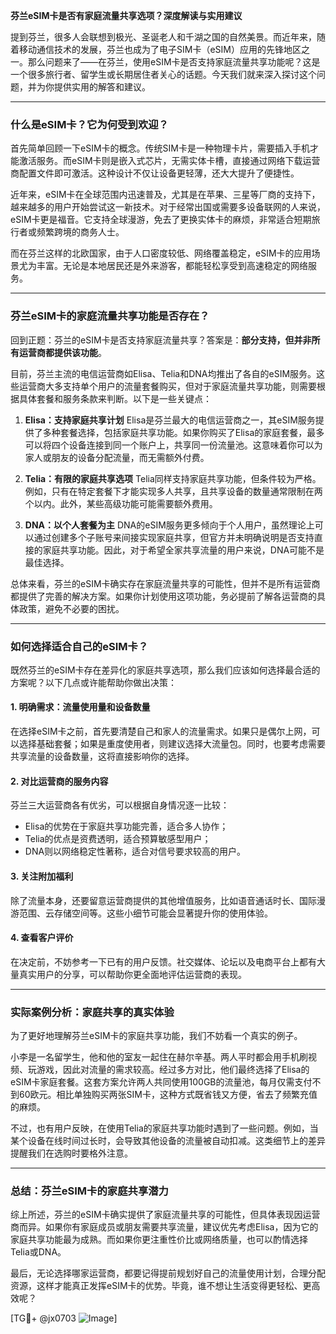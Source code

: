 **芬兰eSIM卡是否有家庭流量共享选项？深度解读与实用建议**

提到芬兰，很多人会联想到极光、圣诞老人和千湖之国的自然美景。而近年来，随着移动通信技术的发展，芬兰也成为了电子SIM卡（eSIM）应用的先锋地区之一。那么问题来了——在芬兰，使用eSIM卡是否支持家庭流量共享功能呢？这是一个很多旅行者、留学生或长期居住者关心的话题。今天我们就来深入探讨这个问题，并为你提供实用的解答和建议。

---

### **什么是eSIM卡？它为何受到欢迎？**

首先简单回顾一下eSIM卡的概念。传统SIM卡是一种物理卡片，需要插入手机才能激活服务。而eSIM卡则是嵌入式芯片，无需实体卡槽，直接通过网络下载运营商配置文件即可激活。这种设计不仅让设备更轻薄，还大大提升了便捷性。

近年来，eSIM卡在全球范围内迅速普及，尤其是在苹果、三星等厂商的支持下，越来越多的用户开始尝试这一新技术。对于经常出国或需要多设备联网的人来说，eSIM卡更是福音。它支持全球漫游，免去了更换实体卡的麻烦，非常适合短期旅行者或频繁跨境的商务人士。

而在芬兰这样的北欧国家，由于人口密度较低、网络覆盖稳定，eSIM卡的应用场景尤为丰富。无论是本地居民还是外来游客，都能轻松享受到高速稳定的网络服务。

---

### **芬兰eSIM卡的家庭流量共享功能是否存在？**

回到正题：芬兰的eSIM卡是否支持家庭流量共享？答案是：**部分支持，但并非所有运营商都提供该功能**。

目前，芬兰主流的电信运营商如Elisa、Telia和DNA均推出了各自的eSIM服务。这些运营商大多支持单个用户的流量套餐购买，但对于家庭流量共享功能，则需要根据具体套餐和服务条款来判断。以下是一些关键点：

1. **Elisa：支持家庭共享计划**
   Elisa是芬兰最大的电信运营商之一，其eSIM服务提供了多种套餐选择，包括家庭共享功能。如果你购买了Elisa的家庭套餐，最多可以将四个设备连接到同一个账户上，共享同一份流量池。这意味着你可以为家人或朋友的设备分配流量，而无需额外付费。

2. **Telia：有限的家庭共享选项**
   Telia同样支持家庭共享功能，但条件较为严格。例如，只有在特定套餐下才能实现多人共享，且共享设备的数量通常限制在两个以内。此外，某些高级功能可能需要额外费用。

3. **DNA：以个人套餐为主**
   DNA的eSIM服务更多倾向于个人用户，虽然理论上可以通过创建多个子账号来间接实现家庭共享，但官方并未明确说明是否支持直接的家庭共享功能。因此，对于希望全家共享流量的用户来说，DNA可能不是最佳选择。

总体来看，芬兰的eSIM卡确实存在家庭流量共享的可能性，但并不是所有运营商都提供了完善的解决方案。如果你计划使用这项功能，务必提前了解各运营商的具体政策，避免不必要的困扰。

---

### **如何选择适合自己的eSIM卡？**

既然芬兰的eSIM卡存在差异化的家庭共享选项，那么我们应该如何选择最合适的方案呢？以下几点或许能帮助你做出决策：

#### 1. **明确需求：流量使用量和设备数量**
   在选择eSIM卡之前，首先要清楚自己和家人的流量需求。如果只是偶尔上网，可以选择基础套餐；如果是重度使用者，则建议选择大流量包。同时，也要考虑需要共享流量的设备数量，这将直接影响你的选择。

#### 2. **对比运营商的服务内容**
   芬兰三大运营商各有优劣，可以根据自身情况逐一比较：
   - Elisa的优势在于家庭共享功能完善，适合多人协作；
   - Telia的优点是资费透明，适合预算敏感型用户；
   - DNA则以网络稳定性著称，适合对信号要求较高的用户。

#### 3. **关注附加福利**
   除了流量本身，还要留意运营商提供的其他增值服务，比如语音通话时长、国际漫游范围、云存储空间等。这些小细节可能会显著提升你的使用体验。

#### 4. **查看客户评价**
   在决定前，不妨参考一下已有的用户反馈。社交媒体、论坛以及电商平台上都有大量真实用户的分享，可以帮助你更全面地评估运营商的表现。

---

### **实际案例分析：家庭共享的真实体验**

为了更好地理解芬兰eSIM卡的家庭共享功能，我们不妨看一个真实的例子。

小李是一名留学生，他和他的室友一起住在赫尔辛基。两人平时都会用手机刷视频、玩游戏，因此对流量的需求较高。经过多方对比，他们最终选择了Elisa的eSIM卡家庭套餐。这套方案允许两人共同使用100GB的流量池，每月仅需支付不到60欧元。相比单独购买两张SIM卡，这种方式既省钱又方便，省去了频繁充值的麻烦。

不过，也有用户反映，在使用Telia的家庭共享功能时遇到了一些问题。例如，当某个设备在线时间过长时，会导致其他设备的流量被自动扣减。这类细节上的差异提醒我们在选购时要格外注意。

---

### **总结：芬兰eSIM卡的家庭共享潜力**

综上所述，芬兰的eSIM卡确实提供了家庭流量共享的可能性，但具体表现因运营商而异。如果你有家庭成员或朋友需要共享流量，建议优先考虑Elisa，因为它的家庭共享功能最为成熟。而如果你更注重性价比或网络质量，也可以酌情选择Telia或DNA。

最后，无论选择哪家运营商，都要记得提前规划好自己的流量使用计划，合理分配资源，这样才能真正发挥eSIM卡的优势。毕竟，谁不想让生活变得更轻松、更高效呢？

[TG💪+ @jx0703 ![Image](https://github.com/user-attachments/assets/dbca1d08-cadb-493c-b0ec-ad6f7a83f270)]